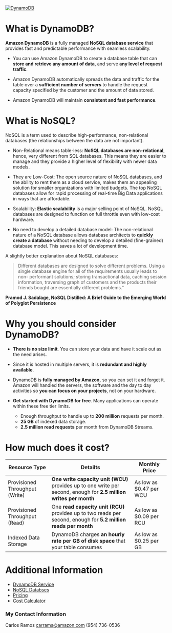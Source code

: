 [![DynamoDB](https://www.herontechnology.co.nz/wp-content/uploads/dynamodb-logo.png)](https://aws.amazon.com/documentation/dynamodb/)

# What is DynamoDB?

**Amazon DynamoDB** is a fully managed **NoSQL database service** that provides fast and predictable performance with seamless scalability.

  - You can use Amazon DynamoDB to create a database table that can **store and retrieve any amount of data**, and serve **any level of request traffic**.
  
  - Amazon DynamoDB automatically spreads the data and traffic for the table over a **sufficient number of servers** to handle the request capacity specified by the customer and the amount of data stored.
  
  - Amazon DynamoDB will maintain **consistent and fast performance**.

# What is NoSQL?

NoSQL is a term used to describe high-performance, non-relational databases (the relationships between the data are not important). 
  - Non-Relational means table-less: **NoSQL databases are non-relational**, hence, very different from SQL databases. This means they are easier to manage and they provide a higher level of flexibility with newer data models.
 
- They are Low-Cost: The open source nature of NoSQL databases, and the ability to rent them as a cloud service, makes them an appealing solution for smaller organizations with limited budgets. The top NoSQL databases allow for rapid processing of real-time Big Data applications in ways that are affordable.
 
- Scalability: **Elastic scalability** is a major selling point of NoSQL. NoSQL databases are designed to function on full throttle even with low-cost hardware.
 
- No need to develop a detailed database model: The non-relational nature of a NoSQL database allows database architects to **quickly create a database** without needing to develop a detailed (fine-grained) database model. This saves a lot of development time.

A slightly better explanation about NoSQL databases:

>Different databases are designed to solve different problems. Using a single database engine for all of the requirements usually leads to non- performant solutions; storing transactional data, caching session information, traversing graph of customers and the products their friends bought are essentially different problems.” 

**Pramod J. Sadalage, NoSQL Distilled: A Brief Guide to the Emerging World of Polyglot Persistence**

# Why you should consider DynamoDB?

- **There is no size limit**. You can store your data and have it scale out as the need arises. 

- Since it is hosted in multiple servers, it is **redundant and highly available**.

- DynamoDB is **fully managed by Amazon,** so you can set it and forget it. Amazon will handled the servers, the software and the day to day activities so **you can focus on your projects**, not on your hardware.

- **Get started with DynamoDB for free**. Many applications can operate within these free tier limits.
    * Enough throughput to handle up to **200 million** requests per month.
    * **25 GB** of indexed data storage.
    * **2.5 million read requests** per month from DynamoDB Streams. 

# How much does it cost?

|Resource Type   |  Detailts | Monthly Price  |   
|---|---|---|
| Provisioned Throughput (Write)  |   **One write capacity unit (WCU)** provides up to one write per second, enough for **2.5 million writes per month**|As low as  $0.47 per WCU   |   
| Provisioned Throughput (Read)  |  One **read capacity unit (RCU)** provides up to two reads per second, enough for **5.2 million reads per month**| As low as  $0.09 per RCU  |   
| Indexed Data Storage	  | DynamoDB charges **an hourly rate per GB of disk space** that your table consumes  | As low as  $0.25 per GB  |   

# Additional Information

- [DynamoDB Service](https://aws.amazon.com/documentation/dynamodb/)
- [NoSQL Databses](https://aws.amazon.com/nosql/)
- [Pricing](https://aws.amazon.com/dynamodb/pricing/)
- [Cost Calculator](https://calculator.s3.amazonaws.com/index.html)

### My Contact Information

Carlos Ramos
carrams@amazon.com
(954) 736-0536
